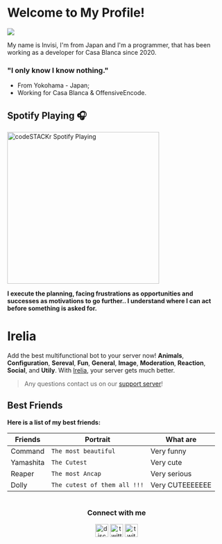 # Welcome to My Profile!

<img src="https://profile-counter.glitch.me/ytmcgamer/count.svg" />

My name is Invisi, I'm from Japan and I'm a programmer, that has been working as a developer for Casa Blanca since 2020.

###  "I only know I know nothing." 

-   From Yokohama - Japan;
-   Working for Casa Blanca & OffensiveEncode.

## Spotify Playing 🎧
[<img src="https://now-playing-codeSTACKr.vercel.app/api/spotify-playing" alt="codeSTACKr Spotify Playing" width="350" />](https://open.spotify.com/user/invisigoth59)

**I execute the planning, facing frustrations as opportunities and successes as motivations 		to go further.. I understand where I can act before something is asked for.**

# Irelia

Add the best multifunctional bot to your server now! **Animals**, **Configuration**, **Sereval**, **Fun**, **General**, **Image**, **Moderation**, **Reaction**, **Social**, and **Utily**. With [Irelia](https://dsc.gg/irelia), your server gets much better.

>  Any questions contact us on our [support server](https://discord.gg/J7v3BwCw7V)!


## Best Friends
**Here is a list of my best friends:**



| Friends        | Portrait                      | What are                    |
|----------------|-------------------------------|-----------------------------|
|Command         |`The most beautiful`           | Very funny                  |
|Yamashita       |`The Cutest`                   | Very cute                   |
|Reaper          |`The most Ancap`               | Very serious                |
|Dolly           |`The cutest of them all !!!`   | Very CUTEEEEEEE             |

#

<h3 align="center">Connect with me</h3>
<p align="center">
<a href="/" target="blank"><img align="center" src="https://simpleicons.org/icons/discord.svg" alt="discord" height="30" width="30"/></a>
<a href="https://twitter.com/inv1siveI" target="blank"><img align="center" src="https://simpleicons.org/icons/twitter.svg" alt="twitter" height="30" width="30"/></a>
<a href="https://twitch.tv/invisigoth59" target="blank"><img align="center" src="https://simpleicons.org/icons/twitch.svg" alt="twitch" height="30" width="30"/></a>
</p>


